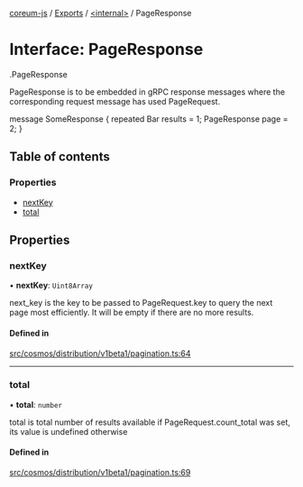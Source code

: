 [coreum-js](../README.md) / [Exports](../modules.md) / [<internal\>](../modules/internal_.md) / PageResponse

# Interface: PageResponse

[<internal>](../modules/internal_.md).PageResponse

PageResponse is to be embedded in gRPC response messages where the
corresponding request message has used PageRequest.

 message SomeResponse {
         repeated Bar results = 1;
         PageResponse page = 2;
 }

## Table of contents

### Properties

- [nextKey](internal_.PageResponse-2.md#nextkey)
- [total](internal_.PageResponse-2.md#total)

## Properties

### nextKey

• **nextKey**: `Uint8Array`

next_key is the key to be passed to PageRequest.key to
query the next page most efficiently. It will be empty if
there are no more results.

#### Defined in

[src/cosmos/distribution/v1beta1/pagination.ts:64](https://github.com/PyramydLabs/coreum-js/blob/75debec/src/cosmos/distribution/v1beta1/pagination.ts#L64)

___

### total

• **total**: `number`

total is total number of results available if PageRequest.count_total
was set, its value is undefined otherwise

#### Defined in

[src/cosmos/distribution/v1beta1/pagination.ts:69](https://github.com/PyramydLabs/coreum-js/blob/75debec/src/cosmos/distribution/v1beta1/pagination.ts#L69)
